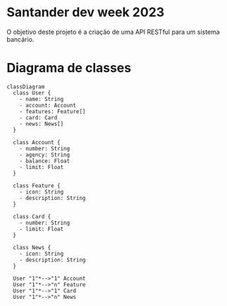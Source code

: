 # Santander dev week 2023
O objetivo deste projeto é a criação de uma API RESTful para um sistema bancário. 

# Diagrama de classes
```mermaid
classDiagram
  class User {
    - name: String
    - account: Account
    - features: Feature[]
    - card: Card
    - news: News[]
  }

  class Account {
    - number: String
    - agency: String
    - balance: Float
    - limit: Float
  }

  class Feature {
    - icon: String
    - description: String
  }

  class Card {
    - number: String
    - limit: Float
  }

  class News {
    - icon: String
    - description: String
  }

  User "1"*-->"1" Account
  User "1"*-->"n" Feature
  User "1"*-->"1" Card
  User "1"*-->"n" News
```

